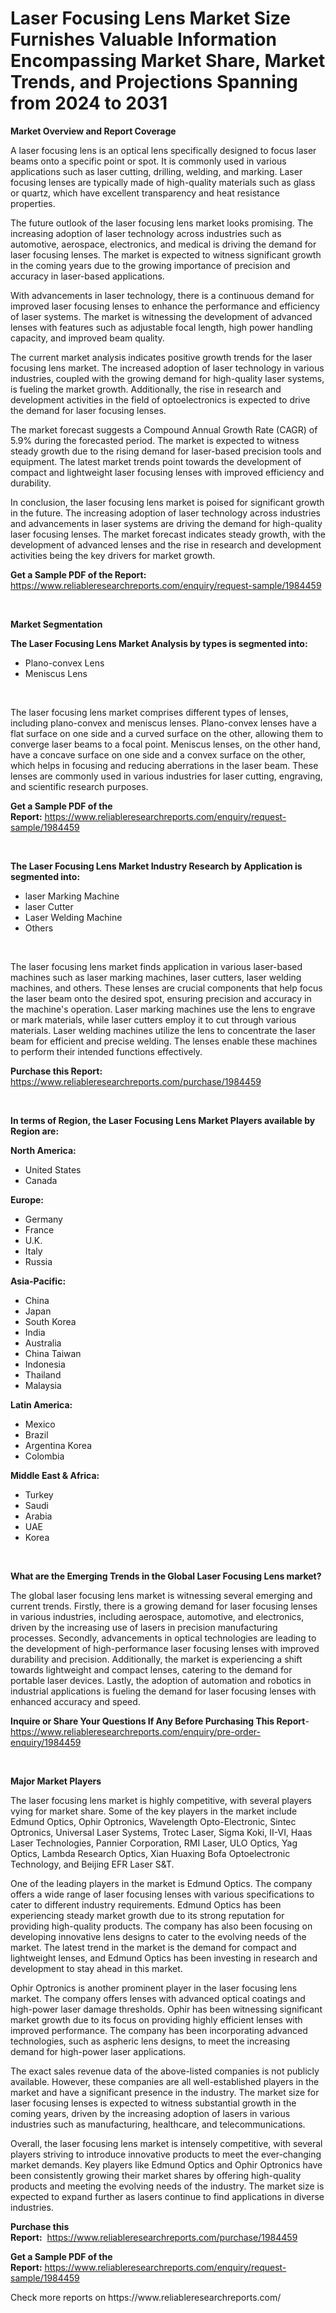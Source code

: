<p><h1>Laser Focusing Lens Market Size Furnishes Valuable Information Encompassing Market Share, Market Trends, and Projections Spanning from 2024 to 2031</h1></p><p><strong>Market Overview and Report Coverage</strong></p>
<p><p>A laser focusing lens is an optical lens specifically designed to focus laser beams onto a specific point or spot. It is commonly used in various applications such as laser cutting, drilling, welding, and marking. Laser focusing lenses are typically made of high-quality materials such as glass or quartz, which have excellent transparency and heat resistance properties.</p><p>The future outlook of the laser focusing lens market looks promising. The increasing adoption of laser technology across industries such as automotive, aerospace, electronics, and medical is driving the demand for laser focusing lenses. The market is expected to witness significant growth in the coming years due to the growing importance of precision and accuracy in laser-based applications.</p><p>With advancements in laser technology, there is a continuous demand for improved laser focusing lenses to enhance the performance and efficiency of laser systems. The market is witnessing the development of advanced lenses with features such as adjustable focal length, high power handling capacity, and improved beam quality.</p><p>The current market analysis indicates positive growth trends for the laser focusing lens market. The increased adoption of laser technology in various industries, coupled with the growing demand for high-quality laser systems, is fueling the market growth. Additionally, the rise in research and development activities in the field of optoelectronics is expected to drive the demand for laser focusing lenses.</p><p>The market forecast suggests a Compound Annual Growth Rate (CAGR) of 5.9% during the forecasted period. The market is expected to witness steady growth due to the rising demand for laser-based precision tools and equipment. The latest market trends point towards the development of compact and lightweight laser focusing lenses with improved efficiency and durability.</p><p>In conclusion, the laser focusing lens market is poised for significant growth in the future. The increasing adoption of laser technology across industries and advancements in laser systems are driving the demand for high-quality laser focusing lenses. The market forecast indicates steady growth, with the development of advanced lenses and the rise in research and development activities being the key drivers for market growth.</p></p>
<p><strong>Get a Sample PDF of the Report:</strong> <a href="https://www.reliableresearchreports.com/enquiry/request-sample/1984459">https://www.reliableresearchreports.com/enquiry/request-sample/1984459</a></p>
<p>&nbsp;</p>
<p><strong>Market Segmentation</strong></p>
<p><strong>The Laser Focusing Lens Market Analysis by types is segmented into:</strong></p>
<p><ul><li>Plano-convex Lens</li><li>Meniscus Lens</li></ul></p>
<p>&nbsp;</p>
<p><p>The laser focusing lens market comprises different types of lenses, including plano-convex and meniscus lenses. Plano-convex lenses have a flat surface on one side and a curved surface on the other, allowing them to converge laser beams to a focal point. Meniscus lenses, on the other hand, have a concave surface on one side and a convex surface on the other, which helps in focusing and reducing aberrations in the laser beam. These lenses are commonly used in various industries for laser cutting, engraving, and scientific research purposes.</p></p>
<p><strong>Get a Sample PDF of the Report:</strong>&nbsp;<a href="https://www.reliableresearchreports.com/enquiry/request-sample/1984459">https://www.reliableresearchreports.com/enquiry/request-sample/1984459</a></p>
<p>&nbsp;</p>
<p><strong>The Laser Focusing Lens Market Industry Research by Application is segmented into:</strong></p>
<p><ul><li>laser Marking Machine</li><li>laser Cutter</li><li>Laser Welding Machine</li><li>Others</li></ul></p>
<p>&nbsp;</p>
<p><p>The laser focusing lens market finds application in various laser-based machines such as laser marking machines, laser cutters, laser welding machines, and others. These lenses are crucial components that help focus the laser beam onto the desired spot, ensuring precision and accuracy in the machine's operation. Laser marking machines use the lens to engrave or mark materials, while laser cutters employ it to cut through various materials. Laser welding machines utilize the lens to concentrate the laser beam for efficient and precise welding. The lenses enable these machines to perform their intended functions effectively.</p></p>
<p><strong>Purchase this Report:</strong>&nbsp; <a href="https://www.reliableresearchreports.com/purchase/1984459">https://www.reliableresearchreports.com/purchase/1984459</a></p>
<p>&nbsp;</p>
<p><strong>In terms of Region, the Laser Focusing Lens Market Players available by Region are:</strong></p>
<p>
    <p> <strong> North America: </strong>
        <ul>
            <li>United States</li>
            <li>Canada</li>
        </ul>
        </p> 
    <p> <strong> Europe: </strong>
        <ul>
            <li>Germany</li>
            <li>France</li>
            <li>U.K.</li>
            <li>Italy</li>
            <li>Russia</li>
        </ul>
        </p> 
    <p> <strong> Asia-Pacific: </strong>
        <ul>
            <li>China</li>
            <li>Japan</li>
            <li>South Korea</li>
            <li>India</li>
            <li>Australia</li>
            <li>China Taiwan</li>
            <li>Indonesia</li>
            <li>Thailand</li>
            <li>Malaysia</li>
        </ul>
        </p> 
    <p> <strong> Latin America: </strong>
        <ul>
            <li>Mexico</li>
            <li>Brazil</li>
            <li>Argentina Korea</li>
            <li>Colombia</li>
        </ul>
        </p> 
    <p> <strong> Middle East & Africa: </strong>
        <ul>
            <li>Turkey</li>
            <li>Saudi</li>
            <li>Arabia</li>
            <li>UAE</li>
            <li>Korea</li>
        </ul>
    </p>
    </p>
<p>&nbsp;</p>
<p><strong>What are the Emerging Trends in the Global Laser Focusing Lens market?</strong></p>
<p><p>The global laser focusing lens market is witnessing several emerging and current trends. Firstly, there is a growing demand for laser focusing lenses in various industries, including aerospace, automotive, and electronics, driven by the increasing use of lasers in precision manufacturing processes. Secondly, advancements in optical technologies are leading to the development of high-performance laser focusing lenses with improved durability and precision. Additionally, the market is experiencing a shift towards lightweight and compact lenses, catering to the demand for portable laser devices. Lastly, the adoption of automation and robotics in industrial applications is fueling the demand for laser focusing lenses with enhanced accuracy and speed.</p></p>
<p><strong>Inquire or Share Your Questions If Any Before Purchasing This Report</strong>- <a href="https://www.reliableresearchreports.com/enquiry/pre-order-enquiry/1984459">https://www.reliableresearchreports.com/enquiry/pre-order-enquiry/1984459</a></p>
<p>&nbsp;</p>
<p><strong>Major Market Players</strong></p>
<p><p>The laser focusing lens market is highly competitive, with several players vying for market share. Some of the key players in the market include Edmund Optics, Ophir Optronics, Wavelength Opto-Electronic, Sintec Optronics, Universal Laser Systems, Trotec Laser, Sigma Koki, II-VI, Haas Laser Technologies, Pannier Corporation, RMI Laser, ULO Optics, Yag Optics, Lambda Research Optics, Xian Huaxing Bofa Optoelectronic Technology, and Beijing EFR Laser S&T.</p><p>One of the leading players in the market is Edmund Optics. The company offers a wide range of laser focusing lenses with various specifications to cater to different industry requirements. Edmund Optics has been experiencing steady market growth due to its strong reputation for providing high-quality products. The company has also been focusing on developing innovative lens designs to cater to the evolving needs of the market. The latest trend in the market is the demand for compact and lightweight lenses, and Edmund Optics has been investing in research and development to stay ahead in this market.</p><p>Ophir Optronics is another prominent player in the laser focusing lens market. The company offers lenses with advanced optical coatings and high-power laser damage thresholds. Ophir has been witnessing significant market growth due to its focus on providing highly efficient lenses with improved performance. The company has been incorporating advanced technologies, such as aspheric lens designs, to meet the increasing demand for high-power laser applications.</p><p>The exact sales revenue data of the above-listed companies is not publicly available. However, these companies are all well-established players in the market and have a significant presence in the industry. The market size for laser focusing lenses is expected to witness substantial growth in the coming years, driven by the increasing adoption of lasers in various industries such as manufacturing, healthcare, and telecommunications.</p><p>Overall, the laser focusing lens market is intensely competitive, with several players striving to introduce innovative products to meet the ever-changing market demands. Key players like Edmund Optics and Ophir Optronics have been consistently growing their market shares by offering high-quality products and meeting the evolving needs of the industry. The market size is expected to expand further as lasers continue to find applications in diverse industries.</p></p>
<p><strong>Purchase this Report:</strong>&nbsp;&nbsp;<a href="https://www.reliableresearchreports.com/purchase/1984459">https://www.reliableresearchreports.com/purchase/1984459</a></p>
<p></p>
<p><strong>Get a Sample PDF of the Report:</strong>&nbsp;<a href="https://www.reliableresearchreports.com/enquiry/request-sample/1984459">https://www.reliableresearchreports.com/enquiry/request-sample/1984459</a></p>
<p>Check more reports on https://www.reliableresearchreports.com/</p>